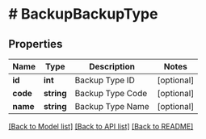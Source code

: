 # # BackupBackupType

## Properties

Name | Type | Description | Notes
------------ | ------------- | ------------- | -------------
**id** | **int** | Backup Type ID | [optional]
**code** | **string** | Backup Type Code | [optional]
**name** | **string** | Backup Type Name | [optional]

[[Back to Model list]](../../README.md#models) [[Back to API list]](../../README.md#endpoints) [[Back to README]](../../README.md)
